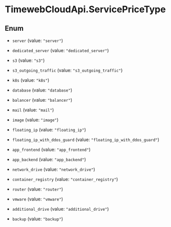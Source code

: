 # TimewebCloudApi.ServicePriceType

## Enum


* `server` (value: `"server"`)

* `dedicated_server` (value: `"dedicated_server"`)

* `s3` (value: `"s3"`)

* `s3_outgoing_traffic` (value: `"s3_outgoing_traffic"`)

* `k8s` (value: `"k8s"`)

* `database` (value: `"database"`)

* `balancer` (value: `"balancer"`)

* `mail` (value: `"mail"`)

* `image` (value: `"image"`)

* `floating_ip` (value: `"floating_ip"`)

* `floating_ip_with_ddos_guard` (value: `"floating_ip_with_ddos_guard"`)

* `app_frontend` (value: `"app_frontend"`)

* `app_backend` (value: `"app_backend"`)

* `network_drive` (value: `"network_drive"`)

* `container_registry` (value: `"container_registry"`)

* `router` (value: `"router"`)

* `vmware` (value: `"vmware"`)

* `additional_drive` (value: `"additional_drive"`)

* `backup` (value: `"backup"`)


